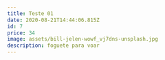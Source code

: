 ```yaml
---
title: Teste 01
date: 2020-08-21T14:44:06.815Z
id: 7
price: 34
image: assets/bill-jelen-wowf_vj7dns-unsplash.jpg
description: foguete para voar
---
```

